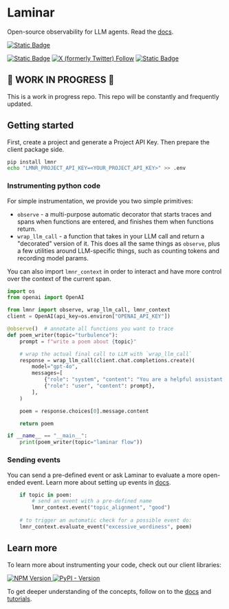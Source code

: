 # Laminar

Open-source observability for LLM agents. Read the [docs](https://docs.lmnr.ai).

<a href="https://github.com/lmnr-ai/laminar/blob/main/LICENSE.md">![Static Badge](https://img.shields.io/badge/License-Apache_2.0-D22128.svg)</a>

<a href="https://www.ycombinator.com/companies/laminar-ai">![Static Badge](https://img.shields.io/badge/Y%20Combinator-S24-orange)</a>
<a href="https://x.com/Laminar_Ai">![X (formerly Twitter) Follow](https://img.shields.io/twitter/follow/Laminar_Ai)</a>
 <a href="https://discord.gg/nNFUUDAKub"> ![Static Badge](https://img.shields.io/badge/Join_Discord-464646?&logo=discord&logoColor=5865F2) </a>

 ## 🚧 WORK IN PROGRESS 🚧

 This is a work in progress repo. This repo will be constantly and frequently updated.

## Getting started

First, create a project and generate a Project API Key. Then prepare the client package side.

```sh
pip install lmnr
echo "LMNR_PROJECT_API_KEY=<YOUR_PROJECT_API_KEY>" >> .env
```

### Instrumenting python code

For simple instrumentation, we provide you two simple primitives:

- `observe` - a multi-purpose automatic decorator that starts traces and spans when functions are entered, and finishes them when functions return.
- `wrap_llm_call` - a function that takes in your LLM call and return a "decorated" version of it. This does all the same things as `observe`, plus
a few utilities around LLM-specific things, such as counting tokens and recording model params.

You can also import `lmnr_context` in order to interact and have more control over the context of the current span.

```python
import os
from openai import OpenAI

from lmnr import observe, wrap_llm_call, lmnr_context
client = OpenAI(api_key=os.environ["OPENAI_API_KEY"])

@observe()  # annotate all functions you want to trace
def poem_writer(topic="turbulence"):
    prompt = f"write a poem about {topic}"

    # wrap the actual final call to LLM with `wrap_llm_call`
    response = wrap_llm_call(client.chat.completions.create)(
        model="gpt-4o",
        messages=[
            {"role": "system", "content": "You are a helpful assistant."},
            {"role": "user", "content": prompt},
        ],
    )

    poem = response.choices[0].message.content

    return poem

if __name__ == "__main__":
    print(poem_writer(topic="laminar flow"))
```

### Sending events

You can send a pre-defined event or ask Laminar to evaluate a more open-ended event.
Learn more about setting up events in [docs](https://docs.lmnr.ai/events/introduction).

```python
    if topic in poem:
        # send an event with a pre-defined name
        lmnr_context.event("topic_alignment", "good")
    
    # to trigger an automatic check for a possible event do:
    lmnr_context.evaluate_event("excessive_wordiness", poem)
```

## Learn more

To learn more about instrumenting your code, check out our client libraries:

 <a href="https://www.npmjs.com/package/@lmnr-ai/lmnr"> ![NPM Version](https://img.shields.io/npm/v/%40lmnr-ai%2Flmnr?label=lmnr&logo=npm&logoColor=CB3837) </a>
 <a href="https://pypi.org/project/lmnr/"> ![PyPI - Version](https://img.shields.io/pypi/v/lmnr?label=lmnr&logo=pypi&logoColor=3775A9) </a>

To get deeper understanding of the concepts, follow on to the [docs](https://docs.lmnr.ai/) and [tutorials](https://docs.lmnr.ai/tutorials).
